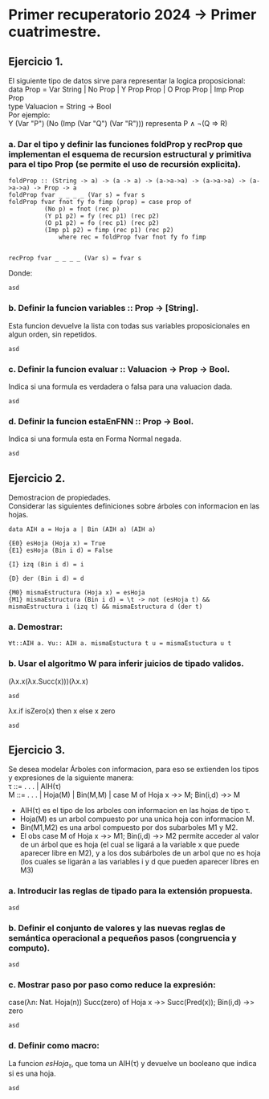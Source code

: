 # Primer recuperatorio 2024 -> Primer cuatrimestre.  
## Ejercicio 1.  
El siguiente tipo de datos sirve para representar la logica proposicional:  
data Prop = Var String | No Prop | Y Prop Prop | O Prop Prop | Imp Prop Prop  
type Valuacion = String -> Bool  
Por ejemplo:  
Y (Var "P") (No (Imp (Var "Q") (Var "R"))) representa P ∧ ¬(Q ⇒ R)  

### a. Dar el tipo y definir las funciones foldProp y recProp que implementan el esquema de recursion estructural y primitiva para el tipo Prop (se permite el uso de recursión explicita).  
```
foldProp :: (String -> a) -> (a -> a) -> (a->a->a) -> (a->a->a) -> (a->a->a) -> Prop -> a
foldProp fvar _ _ _ _ (Var s) = fvar s
foldProp fvar fnot fy fo fimp (prop) = case prop of
          (No p) = fnot (rec p)
          (Y p1 p2) = fy (rec p1) (rec p2)
          (O p1 p2) = fo (rec p1) (rec p2)
          (Imp p1 p2) = fimp (rec p1) (rec p2)
              where rec = foldProp fvar fnot fy fo fimp
          
```
```
recProp fvar _ _ _ _ (Var s) = fvar s
```
Donde:  
```
asd
```
### b. Definir la funcion variables :: Prop -> [String].   
Esta funcion devuelve la lista con todas sus variables proposicionales en algun orden, sin repetidos.    
```
asd
```
### c. Definir la funcion evaluar :: Valuacion -> Prop -> Bool.     
Indica si una formula es verdadera o falsa para una valuacion dada.   
```
asd
```
### d. Definir la funcion estaEnFNN :: Prop -> Bool.    
Indica si una formula esta en Forma Normal negada.    
```
asd 
```
## Ejercicio 2.  
Demostracion de propiedades.  
Considerar las siguientes definiciones sobre árboles con informacion en las hojas.  
```
data AIH a = Hoja a | Bin (AIH a) (AIH a)

{E0} esHoja (Hoja x) = True
{E1} esHoja (Bin i d) = False

{I} izq (Bin i d) = i

{D} der (Bin i d) = d

{M0} mismaEstructura (Hoja x) = esHoja
{M1} mismaEstructura (Bin i d) = \t -> not (esHoja t) && mismaEstructura i (izq t) && mismaEstructura d (der t)
```
### a. Demostrar:  
`∀t::AIH a. ∀u:: AIH a. mismaEstuctura t u = mismaEstuctura u t`
### b. Usar el algoritmo W para inferir juicios de tipado validos.    
(λx.x(λx.Succ(x)))(λx.x)  
```
asd
```
λx.if isZero(x) then x else x zero
```
asd
```
## Ejercicio 3.  
Se desea modelar Árboles con informacion, para eso se extienden los tipos y expresiones de la siguiente manera:  
τ ::= . . . | AIH(τ)  
M ::= . . . | Hoja(M) | Bin(M,M) | case M of Hoja x ->> M; Bin(i,d) ->> M
* AIH(τ) es el tipo de los arboles con informacion en las hojas de tipo τ.  
* Hoja(M) es un arbol compuesto por una unica hoja con informacion M.
* Bin(M1,M2) es una arbol compuesto por dos subarboles M1 y M2.  
* El obs case M of Hoja x ->> M1; Bin(i,d) ->> M2 permite acceder al valor de un árbol que es hoja
  (el cual se ligará a la variable x que puede aparecer libre en M2), y a los dos subárboles de un arbol que no es hoja (los cuales se ligarán a las variables i y d que pueden aparecer libres en M3)
### a. Introducir las reglas de tipado para la extensión propuesta.  
```
asd
```
### b. Definir el conjunto de valores y las nuevas reglas de semántica operacional a pequeños pasos (congruencia y computo).   
```
asd
```
### c. Mostrar paso por paso como reduce la expresión:  
case(λn: Nat. Hoja(n)) Succ(zero) of Hoja x ->> Succ(Pred(x)); Bin(i,d) ->> zero
```
asd
```
### d. Definir como macro:  
La funcion $esHoja_{τ}$, que toma un AIH(τ) y devuelve un booleano que indica si es una hoja.  
```
asd
```
